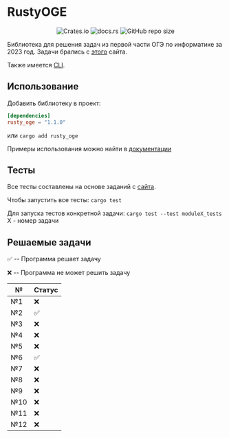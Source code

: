 # RustyOGE
<div align="center">

![Crates.io](https://img.shields.io/crates/v/rusty_oge?color=orange)
![docs.rs](https://img.shields.io/docsrs/rusty_oge)
![GitHub repo size](https://img.shields.io/github/repo-size/DarkSeriusCode/RustyOGE)

</div>

Библиотека для решения задач из первой части ОГЭ по информатике за 2023 год. Задачи брались с [этого](https://inf-oge.sdamgia.ru/prob_catalog) сайта.

Также имеется [CLI](https://github.com/DarkSeriusCode/RustyOGE/tree/main/cli/README.md).

## Использование
Добавить библиотеку в проект:
```toml
[dependencies]
rusty_oge = "1.1.0"
```
или
`cargo add rusty_oge`

Примеры использования можно найти в [документации](https://docs.rs/rusty_oge/1.0.0)

## Тесты
Все тесты составлены на основе заданий с [сайта](https://inf-oge.sdamgia.ru/prob_catalog).

Чтобы запустить все тесты:
`cargo test`

Для запуска тестов конкретной задачи:
`cargo test --test moduleX_tests` X - номер задачи

## Решаемые задачи
✅ -- Программа решает задачу

❌ -- Программа не может решить задачу


|№    |Статус|
|-----|------|
|№1   |  ❌  |
|№2   |  ✅  |
|№3   |  ❌  |
|№4   |  ❌  |
|№5   |  ❌  |
|№6   |  ✅  |
|№7   |  ❌  |
|№8   |  ❌  |
|№9   |  ❌  |
|№10  |  ❌  |
|№11  |  ❌  |
|№12  |  ❌  |

